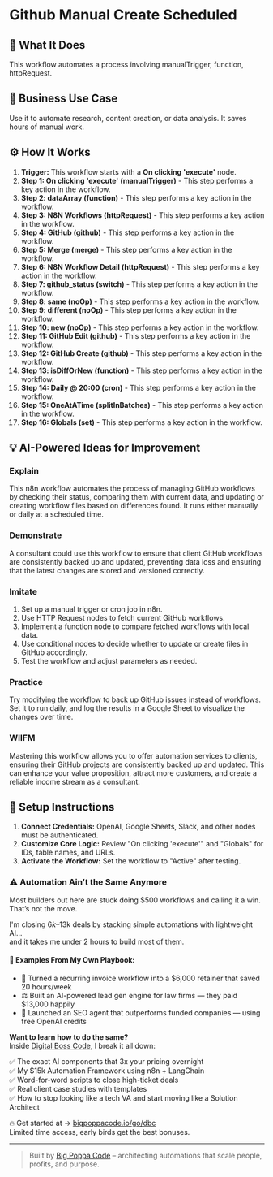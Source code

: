 # Github Manual Create Scheduled

## 🚀 What It Does
This workflow automates a process involving manualTrigger, function, httpRequest.

## 💼 Business Use Case
Use it to automate research, content creation, or data analysis. It saves hours of manual work.

## ⚙️ How It Works
1.  **Trigger:** This workflow starts with a **On clicking 'execute'** node.
2. **Step 1: On clicking 'execute' (manualTrigger)** - This step performs a key action in the workflow.
3. **Step 2: dataArray (function)** - This step performs a key action in the workflow.
4. **Step 3: N8N Workflows (httpRequest)** - This step performs a key action in the workflow.
5. **Step 4: GitHub (github)** - This step performs a key action in the workflow.
6. **Step 5: Merge (merge)** - This step performs a key action in the workflow.
7. **Step 6: N8N Workflow Detail (httpRequest)** - This step performs a key action in the workflow.
8. **Step 7: github_status (switch)** - This step performs a key action in the workflow.
9. **Step 8: same (noOp)** - This step performs a key action in the workflow.
10. **Step 9: different (noOp)** - This step performs a key action in the workflow.
11. **Step 10: new (noOp)** - This step performs a key action in the workflow.
12. **Step 11: GitHub Edit (github)** - This step performs a key action in the workflow.
13. **Step 12: GitHub Create (github)** - This step performs a key action in the workflow.
14. **Step 13: isDiffOrNew (function)** - This step performs a key action in the workflow.
15. **Step 14: Daily @ 20:00 (cron)** - This step performs a key action in the workflow.
16. **Step 15: OneAtATime (splitInBatches)** - This step performs a key action in the workflow.
17. **Step 16: Globals (set)** - This step performs a key action in the workflow.

## 💡 AI-Powered Ideas for Improvement
### Explain
This n8n workflow automates the process of managing GitHub workflows by checking their status, comparing them with current data, and updating or creating workflow files based on differences found. It runs either manually or daily at a scheduled time.

### Demonstrate
A consultant could use this workflow to ensure that client GitHub workflows are consistently backed up and updated, preventing data loss and ensuring that the latest changes are stored and versioned correctly.

### Imitate
1. Set up a manual trigger or cron job in n8n.
2. Use HTTP Request nodes to fetch current GitHub workflows.
3. Implement a function node to compare fetched workflows with local data.
4. Use conditional nodes to decide whether to update or create files in GitHub accordingly.
5. Test the workflow and adjust parameters as needed.

### Practice
Try modifying the workflow to back up GitHub issues instead of workflows. Set it to run daily, and log the results in a Google Sheet to visualize the changes over time.

### WIIFM
Mastering this workflow allows you to offer automation services to clients, ensuring their GitHub projects are consistently backed up and updated. This can enhance your value proposition, attract more customers, and create a reliable income stream as a consultant.

## 🔧 Setup Instructions
1. **Connect Credentials:** OpenAI, Google Sheets, Slack, and other nodes must be authenticated.
2. **Customize Core Logic:** Review "On clicking 'execute'" and "Globals" for IDs, table names, and URLs.
3. **Activate the Workflow:** Set the workflow to "Active" after testing.

### ⚠️ Automation Ain’t the Same Anymore

Most builders out here are stuck doing $500 workflows and calling it a win.  
That’s not the move.  

I'm closing $6k–$13k deals by stacking simple automations with lightweight AI...  
and it takes me under 2 hours to build most of them.

#### 🧠 Examples From My Own Playbook:
- 🔁 Turned a recurring invoice workflow into a $6,000 retainer that saved 20 hours/week  
- ⚖️ Built an AI-powered lead gen engine for law firms — they paid $13,000 happily  
- 🚀 Launched an SEO agent that outperforms funded companies — using free OpenAI credits  

**Want to learn how to do the same?**  
Inside [Digital Boss Code](https://bigpoppacode.io/go/dbc), I break it all down:

✅ The exact AI components that 3x your pricing overnight  
✅ My $15k Automation Framework using n8n + LangChain  
✅ Word-for-word scripts to close high-ticket deals  
✅ Real client case studies with templates  
✅ How to stop looking like a tech VA and start moving like a Solution Architect  

🔥 Get started at → [bigpoppacode.io/go/dbc](https://bigpoppacode.io/go/dbc)  
Limited time access, early birds get the best bonuses.

---
> Built by [Big Poppa Code](https://bigpoppacode.io) – architecting automations that scale people, profits, and purpose.
